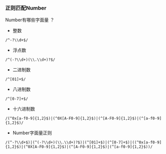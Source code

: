 ### 正则匹配Number

Number有哪些字面量 ？

- 整数

```
/^-?\\d+$/
```
- 浮点数

```
/^(-?\\d+)(\\.\\d+)?$/
```

- 二进制数

```
/^[01]+$/
```

- 八进制数

```
/^[0-7]+$/
```

- 十六进制数

```
/(^0x[a-f0-9]{1,2}$)|(^0X[A-F0-9]{1,2}$)|(^[A-F0-9]{1,2}$)|(^[a-f0-9]{1,2}$)/
```

- Number字面量正则
```
/(^-?\\d+$)|(^(-?\\d+)(\\.\\d+)?$)|(^[01]+$)|(^[0-7]+$)|((^0x[a-f0-9]{1,2}$)|(^0X[A-F0-9]{1,2}$)|(^[A-F0-9]{1,2}$)|(^[a-f0-9]{1,2}$))/
```